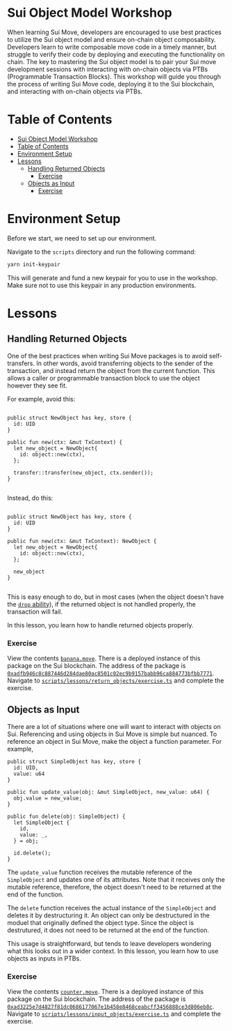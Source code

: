 # Sui Object Model Workshop

When learning Sui Move, developers are encouraged to use best practices to utilize the Sui object model and ensure on-chain object composability. Developers learn to write composable move code in a timely manner, but struggle to verify their code by deploying and executing the functionality on chain. The key to mastering the Sui object model is to pair your Sui move development sessions with interacting with on-chain objects via PTBs (Programmable Transaction Blocks). This workshop will guide you through the process of writing Sui Move code, deploying it to the Sui blockchain, and interacting with on-chain objects via PTBs.

# Table of Contents
- [Sui Object Model Workshop](#sui-object-model-workshop)
- [Table of Contents](#table-of-contents)
- [Environment Setup](#environment-setup)
- [Lessons](#lessons)
  - [Handling Returned Objects](#handling-returned-objects)
    - [Exercise](#exercise)
  - [Objects as Input](#objects-as-input)
    - [Exercise](#exercise-1)

# Environment Setup

Before we start, we need to set up our environment.

Navigate to the `scripts` directory and run the following command: 

```bash
yarn init-keypair
```

This will generate and fund a new keypair for you to use in the workshop. Make sure not to use this keypair in any production environments.


# Lessons

## Handling Returned Objects

One of the best practices when writing Sui Move packages is to avoid self-transfers. In other words, avoid transferring objects to the sender of the transaction, and instead return the object from the current function. This allows a caller or programmable transaction block to use the object however they see fit. 

For example, avoid this: 

```move

public struct NewObject has key, store {
  id: UID
}

public fun new(ctx: &mut TxContext) {
  let new_object = NewObject{
    id: object::new(ctx),
  };

  transfer::transfer(new_object, ctx.sender());
}
  
```

Instead, do this:

```move

public struct NewObject has key, store {
  id: UID
}

public fun new(ctx: &mut TxContext): NewObject {
  let new_object = NewObject{
    id: object::new(ctx),
  };

  new_object
}
  
```

This is easy enough to do, but in most cases (when the object doesn't have the [`drop` ability](https://move-book.com/reference/abilities.html?highlight=drop#drop)), if the returned object is not handled properly, the transaction will fail.

In this lesson, you learn how to handle returned objects properly.

### Exercise

View the contents [`banana.move`](./lessons/returning_objects/banana_without_display/sources/banana_without_display.move). There is a deployed instance of this package on the Sui blockchain. The address of the package is [`0xadfb946c8c887446d284dae80ac8501c02ec9b9157babb96ca884773bfbb7771`](https://suiscan.xyz/testnet/object/0xadfb946c8c887446d284dae80ac8501c02ec9b9157babb96ca884773bfbb7771/txs). Navigate to [`scripts/lessons/return_objects/exercise.ts`](./scripts/src/lessons/return_objects/exercise.ts) and complete the exercise.

## Objects as Input

There are a lot of situations where one will want to interact with objects on Sui. Referencing and using objects in Sui Move is simple but nuanced. To reference an object in Sui Move, make the object a function parameter. For example, 

```
public struct SimpleObject has key, store {
  id: UID, 
  value: u64 
}

public fun update_value(obj: &mut SimpleObject, new_value: u64) {
  obj.value = new_value;
}

public fun delete(obj: SimpleObject) {
  let SimpleObject {
    id, 
    value: _,
  } = obj;

  id.delete();
}
```

The `update_value` function receives the mutable reference of the `SimpleObject` and updates one of its attributes. Note that it receives only the mutable reference, therefore, the object doesn't need to be returned at the end of the function. 

The `delete` function receives the actual instance of the `SimpleObject` and deletes it by destructuring it. An object can only be destructured in the moduel that originally defined the object type. Since the object is destrutured, it does not need to be returned at the end of the function. 

This usage is straightforward, but tends to leave developers wondering what this looks out in a wider context. In this lesson, you learn how to use objects as inputs in PTBs. 

### Exercise

View the contents [`counter.move`](./lessons/input_objects/counter/sources/counter.move). There is a deployed instance of this package on the Sui blockchain. The address of the package is [`0xad3225e7d4827f81dc0686177067e1b458e8468ceabcff3456888ce3d806eb8c`](https://suiscan.xyz/testnet/object/0xad3225e7d4827f81dc0686177067e1b458e8468ceabcff3456888ce3d806eb8c/txs). Navigate to [`scripts/lessons/input_objects/exercise.ts`](./scripts/src/lessons/input_objects/exercise.ts) and complete the exercise.
